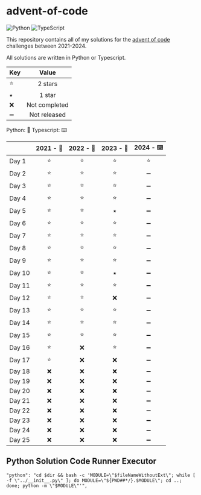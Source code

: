 # advent-of-code

![Python](https://img.shields.io/badge/python-3670A0?style=for-the-badge&logo=python&logoColor=ffdd54) ![TypeScript](https://img.shields.io/badge/typescript-%23007ACC.svg?style=for-the-badge&logo=typescript&logoColor=white)

This repository contains all of my solutions for the [advent of code](https://adventofcode.com/) challenges between 2021-2024.

All solutions are written in Python or Typescript.

| Key |     Value     |
| --- | :-----------: |
| ⭐  |    2 stars    |
| ⭑   |    1 star     |
| ❌  | Not completed |
| ➖  | Not released  |

Python: 🐍 Typescript: ⌨️

|        | 2021 - 🐍 | 2022 - 🐍 | 2023 - 🐍 | 2024 - ⌨️ |
| ------ | :-------: | :-------: | :-------: | :-------: |
| Day 1  |    ⭐     |    ⭐     |    ⭐     |    ⭐     |
| Day 2  |    ⭐     |    ⭐     |    ⭐     |    ➖     |
| Day 3  |    ⭐     |    ⭐     |    ⭐     |    ➖     |
| Day 4  |    ⭐     |    ⭐     |    ⭐     |    ➖     |
| Day 5  |    ⭐     |    ⭐     |     ⭑     |    ➖     |
| Day 6  |    ⭐     |    ⭐     |    ⭐     |    ➖     |
| Day 7  |    ⭐     |    ⭐     |    ⭐     |    ➖     |
| Day 8  |    ⭐     |    ⭐     |    ⭐     |    ➖     |
| Day 9  |    ⭐     |    ⭐     |    ⭐     |    ➖     |
| Day 10 |    ⭐     |    ⭐     |     ⭑     |    ➖     |
| Day 11 |    ⭐     |    ⭐     |    ⭐     |    ➖     |
| Day 12 |    ⭐     |    ⭐     |    ❌     |    ➖     |
| Day 13 |    ⭐     |    ⭐     |    ⭐     |    ➖     |
| Day 14 |    ⭐     |    ⭐     |    ⭐     |    ➖     |
| Day 15 |    ⭐     |    ⭐     |    ⭐     |    ➖     |
| Day 16 |    ⭐     |    ❌     |    ⭐     |    ➖     |
| Day 17 |    ⭐     |    ❌     |    ❌     |    ➖     |
| Day 18 |    ❌     |    ❌     |    ❌     |    ➖     |
| Day 19 |    ❌     |    ❌     |    ❌     |    ➖     |
| Day 20 |    ❌     |    ❌     |    ❌     |    ➖     |
| Day 21 |    ❌     |    ❌     |    ❌     |    ➖     |
| Day 22 |    ❌     |    ❌     |    ❌     |    ➖     |
| Day 23 |    ❌     |    ❌     |    ❌     |    ➖     |
| Day 24 |    ❌     |    ❌     |    ❌     |    ➖     |
| Day 25 |    ❌     |    ❌     |    ❌     |    ➖     |

## Python Solution Code Runner Executor

```
"python": "cd $dir && bash -c 'MODULE=\"$fileNameWithoutExt\"; while [ -f \"../__init__.py\" ]; do MODULE=\"${PWD##*/}.$MODULE\"; cd ..; done; python -m \"$MODULE\"'",
```
